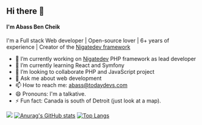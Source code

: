 ## Hi there 👋

#### I'm Abass Ben Cheik
I'm a Full stack Web developer | Open-source lover | 6+ years of experience | Creator of the [Nigatedev framework](https://github.com/nigatedev/nigatedev)

- 🔭 I’m currently working on [Nigatedev](https://github.com/nigatedev/nigatedev) PHP framework as lead developer
- 🌱 I’m currently learning React and Symfony
- 👯 I’m looking to collaborate PHP and JavaScript project
- 💬 Ask me about web development
- 📫 How to reach me: abass@todaydevs.com
- 😄 Pronouns: I'm a talkative.
- ⚡ Fun fact: Canada is south of Detroit (just look at a map).
<!-- 🤔 I’m looking for help with -->
![](https://komarev.com/ghpvc/?username=abass-bencheik&color=dc143c)
[![Anurag's GitHub stats](https://github-readme-stats.vercel.app/api?username=abass-bencheik)](https://github.com/anuraghazra/github-readme-stats)
[![Top Langs](https://github-readme-stats.vercel.app/api/top-langs/?username=abass-bencheik&layout=compact)](https://github.com/anuraghazra/github-readme-stats)
